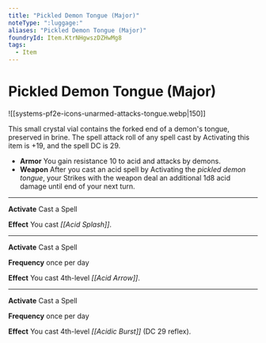 ```yaml
---
title: "Pickled Demon Tongue (Major)"
noteType: ":luggage:"
aliases: "Pickled Demon Tongue (Major)"
foundryId: Item.KtrNHgwszDZHwMg8
tags:
  - Item
---
```


# Pickled Demon Tongue (Major)
![[systems-pf2e-icons-unarmed-attacks-tongue.webp|150]]

This small crystal vial contains the forked end of a demon's tongue, preserved in brine. The spell attack roll of any spell cast by Activating this item is +19, and the spell DC is 29.

*   **Armor** You gain resistance 10 to acid and attacks by demons.
*   **Weapon** After you cast an acid spell by Activating the _pickled demon tongue_, your Strikes with the weapon deal an additional 1d8 acid damage until end of your next turn.

* * *

**Activate** Cast a Spell

**Effect** You cast _[[Acid Splash]]_.

* * *

**Activate** Cast a Spell

**Frequency** once per day

**Effect** You cast 4th-level _[[Acid Arrow]]_.

* * *

**Activate** Cast a Spell

**Frequency** once per day

**Effect** You cast 4th-level _[[Acidic Burst]]_ (DC 29 reflex).
